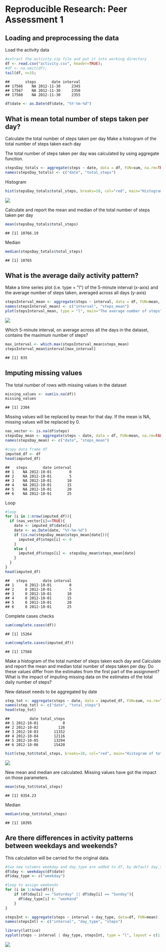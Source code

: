 # Reproducible Research: Peer Assessment 1

## Loading and preprocessing the data
Load the activity data

```r
#extract the activity.zip file and put it into working directory
df <- read.csv("activity.csv", header=TRUE);
#df <- na.omit(df);
tail(df, n=3);
```

```
##       steps       date interval
## 17566    NA 2012-11-30     2345
## 17567    NA 2012-11-30     2350
## 17568    NA 2012-11-30     2355
```

```r
df$date <- as.Date(df$date, "%Y-%m-%d")
```


## What is mean total number of steps taken per day?

Calculate the total number of steps taken per day
Make a histogram of the total number of steps taken each day

The total number of steps taken per day was calculated by using aggregate function.

```r
stepsDay_totals <- aggregate(steps ~ date, data = df, FUN=sum, na.rm=TRUE)
names(stepsDay_totals) <- c("date", "total_steps")
```
Histogram

```r
hist(stepsDay_totals$total_steps, breaks=10, col="red", main="Histogram of total number of steps per day", xlab="Total number of steps in a day")
```

![](PA1_template_files/figure-html/unnamed-chunk-3-1.png) 

Calculate and report the mean and median of the total number of steps taken per day


```r
mean(stepsDay_totals$total_steps)
```

```
## [1] 10766.19
```
Median 

```r
median(stepsDay_totals$total_steps)
```

```
## [1] 10765
```
## What is the average daily activity pattern?
Make a time series plot (i.e. type = "l") of the 5-minute interval (x-axis) and the average number of steps taken, averaged across all days (y-axis)


```r
stepsInterval_mean <- aggregate(steps ~ interval, data = df, FUN=mean, na.rm=TRUE)
names(stepsInterval_mean) <- c("interval", "steps_mean")
plot(stepsInterval_mean, type = "l", main="The average number of steps")
```

![](PA1_template_files/figure-html/unnamed-chunk-6-1.png) 

Which 5-minute interval, on average across all the days in the dataset, contains the maximum number of steps?

```r
max_interval <- which.max(stepsInterval_mean$steps_mean)
stepsInterval_mean$interval[max_interval]
```

```
## [1] 835
```


## Imputing missing values

The total number of rows with missing values in the dataset

```r
missing_values <- sum(is.na(df))
missing_values  
```

```
## [1] 2304
```
Missing values will be replaced by mean for that day. If the mean is NA, missing values will be replaced by 0.


```r
nas_vector <- is.na(df$steps)
stepsDay_mean <- aggregate(steps ~ date, data = df, FUN=mean, na.rm=FALSE)
names(stepsDay_mean) <- c("date", "steps_mean")

#copy data frame df
imputed_df <- df
head(imputed_df)
```

```
##   steps       date interval
## 1    NA 2012-10-01        0
## 2    NA 2012-10-01        5
## 3    NA 2012-10-01       10
## 4    NA 2012-10-01       15
## 5    NA 2012-10-01       20
## 6    NA 2012-10-01       25
```

Loop

```r
#loop
for (i in 1:nrow(imputed_df)){
  if (nas_vector[i]==TRUE){
    date <- imputed_df$date[i]
    date <- as.Date(date, "%Y-%m-%d")
    if (is.na(stepsDay_mean$steps_mean[date])){
      imputed_df$steps[i] <- 0
    }
    else {
      imputed_df$steps[i] <- stepsDay_mean$steps_mean[date]
    }
  }
}
head(imputed_df)
```

```
##   steps       date interval
## 1     0 2012-10-01        0
## 2     0 2012-10-01        5
## 3     0 2012-10-01       10
## 4     0 2012-10-01       15
## 5     0 2012-10-01       20
## 6     0 2012-10-01       25
```

Complete cases checks

```r
sum(complete.cases(df))
```

```
## [1] 15264
```

```r
sum(complete.cases(imputed_df))
```

```
## [1] 17568
```

Make a histogram of the total number of steps taken each day and Calculate and report the mean and median total number of steps taken per day. Do these values differ from the estimates from the first part of the assignment? What is the impact of imputing missing data on the estimates of the total daily number of steps?

New dataset needs to be aggregated by date

```r
step_tot <- aggregate(steps ~ date, data = imputed_df, FUN=sum, na.rm=TRUE)
names(step_tot) <- c("date", "total_steps")
head(step_tot)
```

```
##         date total_steps
## 1 2012-10-01           0
## 2 2012-10-02         126
## 3 2012-10-03       11352
## 4 2012-10-04       12116
## 5 2012-10-05       13294
## 6 2012-10-06       15420
```

```r
hist(step_tot$total_steps, breaks=10, col="red", main="Histogram of total number of steps per day", xlab="[Imputed] Total number of steps in a day")
```

![](PA1_template_files/figure-html/unnamed-chunk-12-1.png) 

New mean and median are calculated. Missing values have got the impact on those parameters.

```r
mean(step_tot$total_steps)
```

```
## [1] 9354.23
```
Median 

```r
median(step_tot$total_steps)
```

```
## [1] 10395
```

## Are there differences in activity patterns between weekdays and weekends?
This calculation will be carried for the original data.

```r
#two new columns weekday and day_type are added to df, by default day_type is weekday for all weekdays
df$day <- weekdays(df$date)
df$day_type <- c("weekday")

#loop to assign weekends
for (i in 1:nrow(df)){
    if (df$day[i] == "Saturday" || df$day[i] == "Sunday"){
      df$day_type[i] <- "weekend"
    }
}

stepsInt <- aggregate(steps ~ interval + day_type, data=df, FUN=mean)
names(stepsInt) <- c("interval", "day_type", "steps")

library(lattice)
xyplot(steps ~ interval | day_type, stepsInt, type = "l", layout = c(1, 2))
```

![](PA1_template_files/figure-html/unnamed-chunk-15-1.png) 
